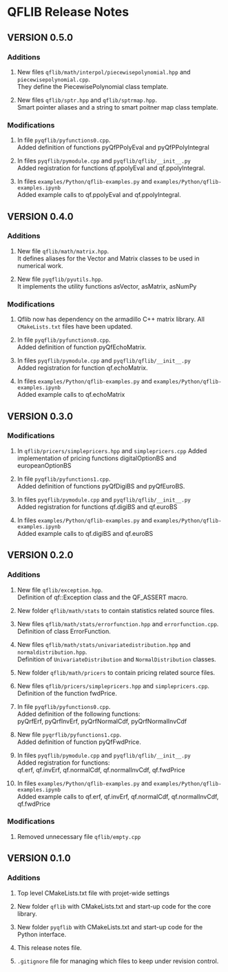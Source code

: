 QFLIB Release Notes
====================

VERSION 0.5.0
-------------

### Additions

1. New files `qflib/math/interpol/piecewisepolynomial.hpp` and `piecewisepolynomial.cpp`.   
	They define the PiecewisePolynomial class template.

2. New files `qflib/sptr.hpp` and `qflib/sptrmap.hpp`.  
	Smart pointer aliases and a string to smart poitner map class template.

### Modifications

1. In file `pyqflib/pyfunctions0.cpp`.  
    Added definition of functions pyQfPPolyEval and pyQfPPolyIntegral

2. In files `pyqflib/pymodule.cpp` and `pyqflib/qflib/__init__.py`   
    Added registration for functions qf.ppolyEval and qf.ppolyIntegral.

3. In files `examples/Python/qflib-examples.py` and `examples/Python/qflib-examples.ipynb`   
    Added example calls to qf.ppolyEval and qf.ppolyIntegral.


VERSION 0.4.0
-------------

### Additions

1. New file `qflib/math/matrix.hpp`.   
	It defines aliases for the Vector and Matrix classes to be used in numerical work.

2. New file `pyqflib/pyutils.hpp`.  
	It implements the utility functions asVector, asMatrix, asNumPy


### Modifications

1. Qflib now has dependency on the armadillo C++ matrix library. 
  All `CMakeLists.txt` files have been updated.

2. In file `pyqflib/pyfunctions0.cpp`.  
  Added definition of function pyQfEchoMatrix.

3. In files `pyqflib/pymodule.cpp` and `pyqflib/qflib/__init__.py`   
    Added registration for function qf.echoMatrix.

4. In files `examples/Python/qflib-examples.py` and `examples/Python/qflib-examples.ipynb`   
    Added example calls to qf.echoMatrix


VERSION 0.3.0
-------------

### Modifications

1. In `qflib/pricers/simplepricers.hpp` and `simplepricers.cpp`
  Added implementation of pricing functions digitalOptionBS and europeanOptionBS

2. In file `pyqflib/pyfunctions1.cpp`.  
  Added definition of functions pyQfDigiBS and pyQfEuroBS.

3. In files `pyqflib/pymodule.cpp` and `pyqflib/qflib/__init__.py`   
    Added registration for functions qf.digiBS and qf.euroBS
	
4. In files `examples/Python/qflib-examples.py` and `examples/Python/qflib-examples.ipynb`   
    Added example calls to qf.digiBS and qf.euroBS


VERSION 0.2.0
-------------

### Additions

1. New file `qflib/exception.hpp`.  
    Definition of qf::Exception class and the QF_ASSERT macro.

2. New folder `qflib/math/stats` to contain statistics related source files.

3. New files `qflib/math/stats/errorfunction.hpp` and `errorfunction.cpp`.  
    Definition of class ErrorFunction.

4. New files `qflib/math/stats/univariatedistribution.hpp` and `normaldistribution.hpp`.  
    Definition of `UnivariateDistribution` and `NormalDistribution` classes.

5. New folder `qflib/math/pricers` to contain pricing related source files.

6. New files `qflib/pricers/simplepricers.hpp` and `simplepricers.cpp`.  
    Definition of the function fwdPrice.

7. In file `pyqflib/pyfunctions0.cpp`.  
    Added definition of the following functions:  
    pyQrfErf, pyQrfInvErf, pyQrfNormalCdf, pyQrfNormalInvCdf

8. New file `pyqrflib/pyfunctions1.cpp`.  
    Added definition of function pyQfFwdPrice.

9. In files `pyqflib/pymodule.cpp` and `pyqflib/qflib/__init__.py`   
    Added registration for functions:  
    qf.erf, qf.invErf, qf.normalCdf, qf.normalInvCdf, qf.fwdPrice

10. In files `examples/Python/qflib-examples.py` and `examples/Python/qflib-examples.ipynb`   
    Added example calls to qf.erf, qf.invErf, qf.normalCdf, qf.normalInvCdf, qf.fwdPrice

### Modifications

1. Removed unnecessary file `qflib/empty.cpp`


VERSION 0.1.0
-------------

### Additions

1. Top level CMakeLists.txt file with projet-wide settings

2. New folder `qflib` with CMakeLists.txt and start-up code for the core library.

3. New folder `pyqflib` with CMakeLists.txt and start-up code for the Python interface.

4. This release notes file.

5. `.gitignore` file for managing which files to keep under revision control.
